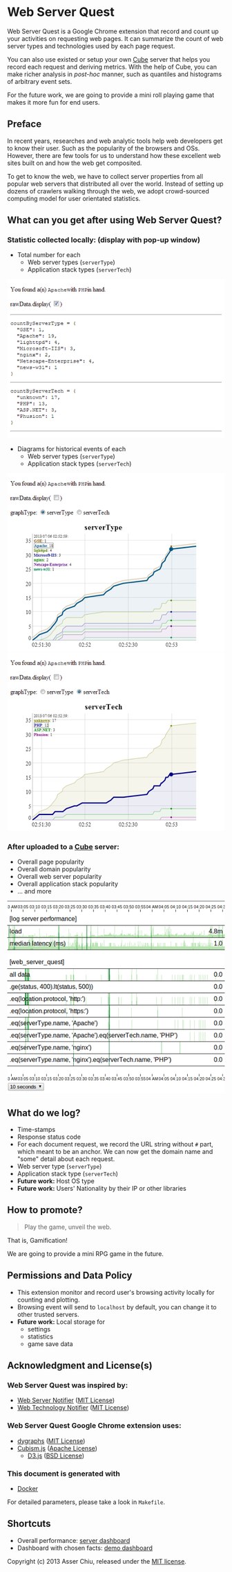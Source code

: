 Web Server Quest
========================================================================

Web Server Quest is a Google Chrome extension that record and count up
 your activities on requesting web pages. It can summarize the count of
 web server types and technologies used by each page request.

You can also use existed or setup your own [Cube][] server that helps
 you record each request and deriving metrics. With the help of Cube,
 you can make richer analysis in *post-hoc* manner, such as quantiles
 and histograms of arbitrary event sets.

For the future work, we are going to provide a mini roll playing game
 that makes it more fun for end users.

Preface
------------------------------------------------------------------------

In recent years, researches and web analytic tools help web developers
 get to know their user. Such as the popularity of the browsers and OSs.
 However, there are few tools for us to understand how these excellent
 web sites built on and how the web get composited.

To get to know the web, we have to collect server properties from all
 popular web servers that distributed all over the world. Instead of
 setting up dozens of crawlers walking through the web, we adopt
 crowd-sourced computing model for user orientated statistics.

What can you get after using Web Server Quest?
------------------------------------------------------------------------

### Statistic collected locally: (display with pop-up window)

- Total number for each
    - Web server types (`serverType`)
    - Application stack types (`serverTech`)

![fig_rawData][]

- Diagrams for historical events of each
    - Web server types (`serverType`)
    - Application stack types (`serverTech`)

![fig_serverType][]
![fig_serverTech][]

### After uploaded to a [Cube] server:

- Overall page popularity
- Overall domain popularity
- Overall web server popularity
- Overall application stack popularity
- ... and more

![fig_cubism][]

What do we log?
------------------------------------------------------------------------

- Time-stamps
- Response status code
- For each document request, we record the URL string without `#` part,
  which meant to be an anchor. We can now get the domain name and
  "some" detail about each request.
- Web server type (`serverType`)
- Application stack type (`serverTech`)
- **Future work:** Host OS type
- **Future work:** Users' Nationality by their IP or other libraries

How to promote?
------------------------------------------------------------------------

> Play the game, unveil the web.

That is, Gamification!

We are going to provide a mini RPG game in the future.

Permissions and Data Policy
------------------------------------------------------------------------

- This extension monitor and record user's browsing activity locally
  for counting and plotting.
- Browsing event will send to `localhost` by default,
  you can change it to other trusted servers.
- **Future work:** Local storage for
    - settings
    - statistics
    - game save data

Acknowledgment and License(s)
------------------------------------------------------------------------

### Web Server Quest was inspired by:

- [Web Server Notifier][] ([MIT License][])
- [Web Technology Notifier][] ([MIT License][])

### Web Server Quest Google Chrome extension uses:

- [dygraphs][] ([MIT License][])
- [Cubism.js][] ([Apache License][])
    - [D3.js][] ([BSD License][])

### This document is generated with

- [Docker][]

For detailed parameters, please take a look in `Makefile`.

Shortcuts
------------------------------------------------------------------------

- Overall performance: [server dashboard](http://localhost:1081/)
- Dashboard with chosen facts: [demo dashboard](./html/monitor.html)

Copyright (c) 2013 Asser Chiu, released under the [MIT license][].

<!-- Figures -->

[fig_serverType]: ./images/fig_serverType.png "fig_serverType"
[fig_serverTech]: ./images/fig_serverTech.png "fig_serverTech"
[fig_rawData]: ./images/fig_rawData.png "fig_rawData"
[fig_cubism]: ./images/fig_cubism.png "fig_cubism"

<!-- Links -->

[Cube]: http://square.github.io/cube/ "Cube"
[Cubism.js]: http://square.github.io/cubism/ "Cubism.js"
[D3.js]: http://d3js.org/ "D3.js"
[Docker]: http://jbt.github.io/docker/ "Docker"
[dygraphs]: http://dygraphs.com/ "dygraphs"
[Web Server Notifier]: https://github.com/cyril/web_server_notifier "Web Server Notifier"
[Web Technology Notifier]: https://github.com/cyril/web_technology_notifier "Web Technology Notifier"

<!-- Licenses -->

[Apache License]: http://www.apache.org/licenses/LICENSE-2.0.html "Apache License"
[BSD License]: http://opensource.org/licenses/BSD-3-Clause "BSD license"
[MIT License]: http://opensource.org/licenses/MIT "MIT license"
